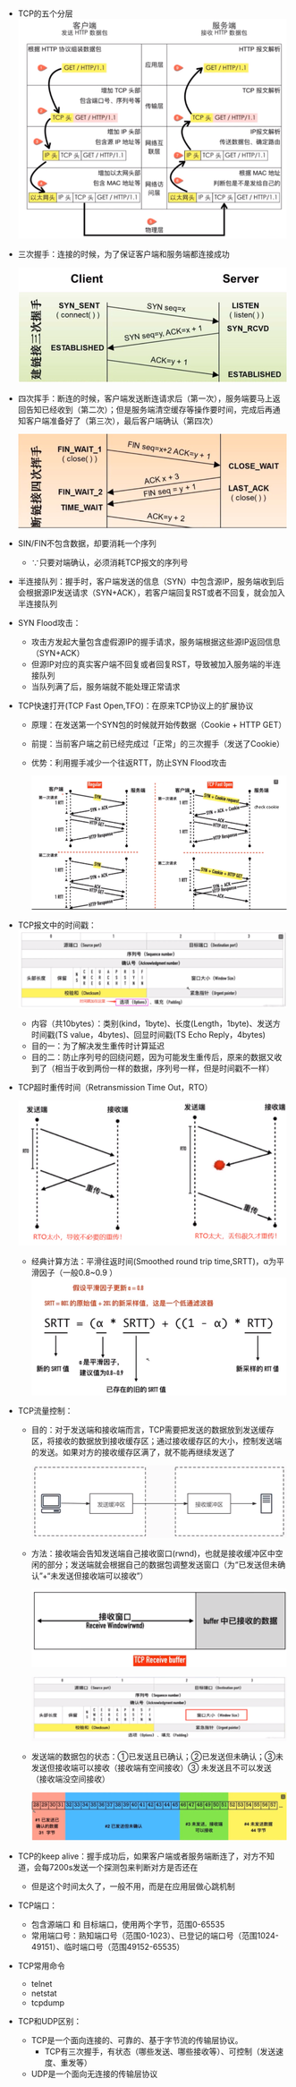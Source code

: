 

## #

- TCP的五个分层![image-20230506121545383](images/image-20230506121545383.png)

- 三次握手：连接的时候，为了保证客户端和服务端都连接成功

    ![image-20230506121832975](images/image-20230506121832975.png)

- 四次挥手：断连的时候，客户端发送断连请求后（第一次），服务端要马上返回告知已经收到（第二次）；但是服务端清空缓存等操作要时间，完成后再通知客户端准备好了（第三次），最后客户端确认（第四次）

    ![image-20230506122336207](images/image-20230506122336207.png)

- SIN/FIN不包含数据，却要消耗一个序列

    - ∵只要对端确认，必须消耗TCP报文的序列号

- 半连接队列：握手时，客户端发送的信息（SYN）中包含源IP，服务端收到后会根据源IP发送请求（SYN+ACK），若客户端回复RST或者不回复，就会加入半连接队列

- SYN Flood攻击：

    - 攻击方发起大量包含虚假源IP的握手请求，服务端根据这些源IP返回信息（SYN+ACK）
    - 但源IP对应的真实客户端不回复或者回复RST，导致被加入服务端的半连接队列
    - 当队列满了后，服务端就不能处理正常请求

- TCP快速打开(TCP Fast Open,TFO)：在原来TCP协议上的扩展协议

    - 原理：在发送第一个SYN包的时候就开始传数据（Cookie + HTTP GET）

    - 前提：当前客户端之前已经完成过「正常」的三次握手（发送了Cookie）

    - 优势：利用握手减少一个往返RTT，防止SYN Flood攻击

        ![image-20230506123554224](images/image-20230506123554224.png)

- TCP报文中的时间戳：![image-20230506124800388](images/image-20230506124800388.png)

    - 内容（共10bytes）：类别(kind，1byte)、长度(Length，1byte)、发送方时间戳(TS value，4bytes)、回显时间戳(TS Echo Reply，4bytes)
    - 目的一：为了解决发生重传时计算延迟
    - 目的二：防止序列号的回绕问题，因为可能发生重传后，原来的数据又收到了（相当于收到两份一样的数据，序列号一样，但是时间戳不一样）

- TCP超时重传时间（Retransmission Time Out，RTO）

    ![image-20230506124424628](images/image-20230506124424628.png)

    - 经典计算方法：平滑往返时间(Smoothed round trip time,SRTT)，α为平滑因子（一般0.8~0.9 ）![image-20230506124505521](images/image-20230506124505521.png)

- TCP流量控制：

    - 目的：对于发送端和接收端而言，TCP需要把发送的数据放到发送缓存区，将接收的数据放到接收缓存区；通过接收缓存区的大小，控制发送端的发送。如果对方的接收缓存区满了，就不能再继续发送了

        ![image-20230506125447771](images/image-20230506125447771.png)

    - 方法：接收端会告知发送端自己接收窗口(rwnd)，也就是接收缓冲区中空闲的部分；发送端就会根据自己的数据包调整发送窗口（为“已发送但未确认”+“未发送但接收端可以接收”）

        ![image-20230506125507957](images/image-20230506125507957.png)

        ![image-20230506125602661](images/image-20230506125602661.png)

    - 发送端的数据包的状态：①已发送且已确认；②已发送但未确认；③未发送但接收端可以接收（接收端有空间接收）③ 未发送且不可以发送（接收端没空间接收）

        ![image-20230506125635500](images/image-20230506125635500.png)

- TCP的keep alive：握手成功后，如果客户端或者服务端断连了，对方不知道，会每7200s发送一个探测包来判断对方是否还在

    - 但是这个时间太久了，一般不用，而是在应用层做心跳机制

- TCP端口：

    - 包含源端口 和 目标端口，使用两个字节，范围0-65535
    - 常用端口号：熟知端口号（范围0-1023）、已登记的端口号（范围1024-49151）、临时端口号（范围49152-65535）

- TCP常用命令

    - telnet
    - netstat
    - tcpdump

- TCP和UDP区别：

    - TCP是一个面向连接的、可靠的、基于字节流的传输层协议。
        - TCP有三次握手，有状态（哪些发送、哪些接收等）、可控制（发送速度、重发等）
    - UDP是一个面向无连接的传输层协议
